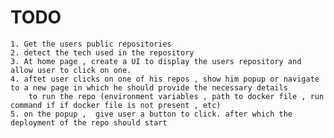 # TODO

    1. Get the users public repositories
    2. detect the tech used in the repository
    3. At home page , create a UI to display the users repository and allow user to click on one.
    4. aftet user clicks on one of his repos , show him popup or navigate to a new page in which he should provide the necessary details
        to run the repo (environment variables , path to docker file , run command if if docker file is not present , etc)
    5. on the popup ,  give user a button to click. after which the deployment of the repo should start
